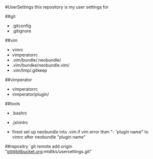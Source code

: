 #UserSettings
this repository is my user settings for

##git
* .gitconfig
* .gitignore

##vim
* vimrc
* vimperatorrc
* .vim/bundle/.neobundle/
* .vim/bundke/neobundle.vim/
* .vim/tmp/.gitkeep

##vimperator
* vimperatorrc
* vimperator/plugin/

##tools
* .bashrc
* .jshintrc

* firest set up
neobundle into .vim
if vim error then
"- 'plugin name"
to vimrc
after
neobundle "plugin name"

##repositry
`git remote add origin "git@bitbucket.org:mtdtks/usersettings.git"


